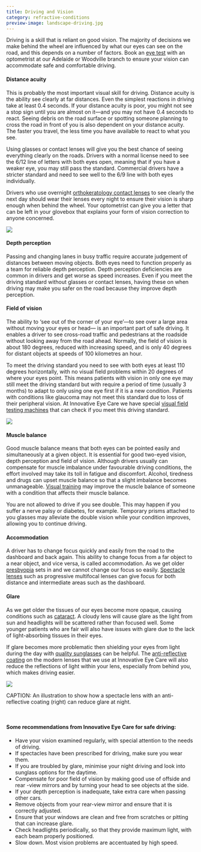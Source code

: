 ```yaml
---
title: Driving and Vision
category: refractive-conditions
preview-image: landscape-driving.jpg
---
```

<div class="employee-heading">
<p>Driving is a skill that is reliant on good vision. The majority of decisions we make behind the wheel are influenced by what our eyes can see on the road, and this depends on a number of factors. Book an <a href="/what-we-do/eye-exam">eye test</a> with an optometrist at our Adelaide or Woodville branch to ensure your vision can accommodate safe and comfortable driving.</p>
</div> 

#### Distance acuity

This is probably the most important visual skill for driving. Distance acuity is the ability see clearly at far distances. Even the simplest reactions in driving take at least 0.4 seconds. If your distance acuity is poor, you might not see a stop sign until you are almost on it—and you may not have 0.4 seconds to react. Seeing debris on the road surface or spotting someone planning to cross the road in front of you is also dependent on your distance acuity. The faster you travel, the less time you have available to react to what you see. 

Using glasses or contact lenses will give you the best chance of seeing everything clearly on the roads. Drivers with a normal license need to see the 6/12 line of letters with both eyes open, meaning that if you have a weaker eye, you may still pass the standard. Commercial drivers have a stricter standard and need to see well to the 6/9 line with both eyes individually. 

Drivers who use overnight [orthokeratology contact lenses](/what-we-do/orthokeratology) to see clearly the next day should wear their lenses every night to ensure their vision is sharp enough when behind the wheel. Your optometrist can give you a letter that can be left in your glovebox that explains your form of vision correction to anyone concerned.

![](/uploads/driving-letter-chart.jpg)

#### Depth perception

Passing and changing lanes in busy traffic require accurate judgement of distances between moving objects. Both eyes need to function properly as a team for reliable depth perception. Depth perception deficiencies are common in drivers and get worse as speed increases. Even if you meet the driving standard without glasses or contact lenses, having these on when driving may make you safer on the road because they improve depth perception.

#### Field of vision

The ability to ‘see out of the corner of your eye’—to see over a large area without moving your eyes or head— is an important part of safe driving. It enables a driver to see cross-road traffic and pedestrians at the roadside without looking away from the road ahead. Normally, the field of vision is about 180 degrees, reduced with increasing speed, and is only 40 degrees for distant objects at speeds of 100 kilometres an hour. 

To meet the driving standard you need to see with both eyes at least 110 degrees horizontally, with no visual field problems within 20 degrees of where your eyes point. This means patients with vision in only one eye may still meet the driving standard but with require a period of time (usually 3 months) to adapt to only using one eye first if it is a new condition. Patients with conditions like glaucoma may not meet this standard due to loss of their peripheral vision. At Innovative Eye Care we have special [visual field testing machines](/what-we-do/visual-field-testing) that can check if you meet this driving standard.

![](/uploads/driving-and-vision.jpeg)

#### Muscle balance

Good muscle balance means that both eyes can be pointed easily and simultaneously at a given object. It is essential for good two-eyed vision, depth perception and field of vision. Although drivers usually can compensate for muscle imbalance under favourable driving conditions, the effort involved may take its toll in fatigue and discomfort. Alcohol, tiredness and drugs can upset muscle balance so that a slight imbalance becomes unmanageable. [Visual training](/what-we-do/vision-training) may improve the muscle balance of someone with a condition that affects their muscle balance.

You are not allowed to drive if you see double. This may happen if you suffer a nerve palsy or diabetes, for example. Temporary prisms attached to you glasses may alleviate the double vision while your condition improves, allowing you to continue driving.

#### Accommodation

A driver has to change focus quickly and easily from the road to the dashboard and back again. This ability to change focus from a far object to a near object, and vice versa, is called accommodation. As we get older [presbyopia](/what-we-do/presbyopia) sets in and we cannot change our focus so easily. [Spectacle lenses](/what-we-do/spectacle-lenses) such as progressive multifocal lenses can give focus for both distance and intermediate areas such as the dashboard.

#### Glare

As we get older the tissues of our eyes become more opaque, causing conditions such as [cataract](/what-we-do/cataract). A cloudy lens will cause glare as the light from sun and headlights will be scattered rather than focused well. Some younger patients who are fair will also have issues with glare due to the lack of light-absorbing tissues in their eyes.

If glare becomes more problematic then shielding your eyes from light during the day with [quality sunglasses](/what-we-do/sunglasses) can be helpful. The [anti-reflective coating](/what-we-do/spectacle-lenses) on the modern lenses that we use at Innovative Eye Care will also reduce the reflections of light within your lens, especially from behind you, which makes driving easier.

![](/uploads/anti-glare-lenses.jpg)

CAPTION: An illustration to show how a spectacle lens with an anti-reflective coating (right) can reduce glare at night.

<br>

#### Some recommendations from Innovative Eye Care for safe driving:

* Have your vision examined regularly, with special attention to the needs of driving.
* If spectacles have been prescribed for driving, make sure you wear them.
* If you are troubled by glare, minimise your night driving and look into sunglass options for the daytime.
* Compensate for poor field of vision by making good use of offside and rear -view mirrors and by turning your head to see objects at the side.
* If your depth perception is inadequate, take extra care when passing other cars.
* Remove objects from your rear-view mirror and ensure that it is correctly adjusted.
* Ensure that your windows are clean and free from scratches or pitting that can increase glare.
* Check headlights periodically, so that they provide maximum light, with each beam properly positioned.
* Slow down. Most vision problems are accentuated by high speed.
